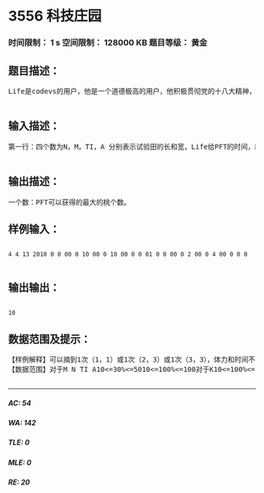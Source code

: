 # 3556 科技庄园   
### 时间限制： 1 s     空间限制： 128000 KB     题目等级： 黄金  
## 题目描述：  

<pre>
Life是codevs的用户，他是一个道德极高的用户，他积极贯彻党的十八大精神，积极走可持续发展道路，在他的不屑努力下STN终于决定让他在一片闲杂地里种桃，以亲身实践种田的乐趣，厉行节约，告诉人们节约的重要性！春华秋实，在这个金秋的季节，Life带者他的宠物——PFT到了他的试验田，当他看见自己的辛勤成果时，心里是那个高兴啊！这时Life对他的宠物PFT说：“你想不想吃桃啊？”PFT兴奋的说：“好啊！”Life说：“好吧，但是我只给你一定的时间，你必须在规定的时间之内回到我面前，否则你摘的桃都要归我吃！”PFT思考了一会，最终答应了！由于PFT的数学不好！它并不知道怎样才能在规定的时间获得最大的价值，但你是一个好心人，如果你帮助它，你的RP一定会暴涨的！对于这个可以RP暴涨机会，你一定不会错过的是不是？由于PFT不是机器人，所以他的体力并不是无限的，他不想摘很多的桃以至体力为0，而白白把桃给Life。同时PFT每次只能摘一棵桃树，每棵桃树都可以摘K次（对于同一棵桃每次摘的桃数相同）。每次摘完后都要返回出发点（PFT一次拿不了很多）即Life的所在地（0，0）{试验田左上角的桃坐标是（1，1）}。PFT每秒只能移动一个单位，每移动一个单位耗费体力1(摘取不花费时间和体力,但只限上下左右移动)。  

</pre>
  
  
## 输入描述：  

<pre>
第一行：四个数为N，M，TI，A 分别表示试验田的长和宽，Life给PFT的时间，和PFT的体力。下面一个N行M列的矩阵桃田。表示每次每棵桃树上能摘的桃数。接下来N行M列的矩阵，表示每棵桃最多可以采摘的次数K。  

</pre>
  
  
## 输出描述：  

<pre>
一个数：PFT可以获得的最大的桃个数。
</pre>
  
  
## 样例输入：  

<pre><code>
4 4 13 2010 0 0 00 0 10 00 0 10 00 0 0 01 0 0 00 0 2 00 0 4 00 0 0 0  

</code></pre>
  
  
## 输出输出：  

<pre><code>
10
</code></pre>
  
  
## 数据范围及提示：  

<pre>
【样例解释】可以摘到1次（1，1）或1次（2，3）或1次（3，3），体力和时间不满足再摘桃了。  
【数据范围】对于M N TI A10<=30%<=5010<=100%<=100对于K10<=100%<=100保证结果在longint范围内  

</pre>
  
  
***  

##### AC: 54  
##### WA: 142  
##### TLE: 0  
##### MLE: 0  
##### RE: 20  

